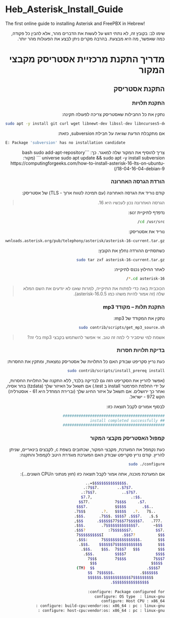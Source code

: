 # Heb_Asterisk_Install_Guide
The first online guide to installing Asterisk and FreePBX in Hebrew!
<div dir="rtl" text-align="right">
שימו לב:
בקובץ זה, לא נתתי דגש על לעשות את הדברים מהר, אלא להבין כל פקודה, כמה שאפשר, מה היא מבצעת.
בהרבה מקרים ניתן לבצע את הפעולות מהר יותר.

# מדריך התקנת מרכזיית אסטריסק מקבצי המקור

## התקנת אסטריסק

### התקנת תלויות

נתקין את כל החבילות שאסטריסק צריכה לפעולה תקינה:

<div dir="ltr" text-align="left">

```bash
sudo apt -y install git curl wget libnewt-dev libssl-dev libncurses5-dev subversion  libsqlite3-dev build-essential libjansson-dev libxml2-dev  uuid-dev
```

<div dir="rtl" text-align="right">
אם מתקבלת הודעת שגיאה על חבילת subversion, כזאת:
  
<div dir="ltr" text-align="left">
  
```bash
E: Package 'subversion' has no installation candidate
```

<div dir="rtl" text-align="right">
צריך להוסיף את המקור שלה למאגר. כך:
```bash
sudo add-apt-repository universe
sudo apt update && sudo apt -y install subversion
```
(מקור: https://computingforgeeks.com/how-to-install-asterisk-16-lts-on-ubuntu-18-04-16-04-debian-9/)

### הורדת הגרסה האחרונה
קודם נוריד את הגרסה האחרונה (עם תמיכה לטווח ארוך - TLS) של אסטריסק:
> הגרסה האחרונה נכון לעכשיו היא 16.

נדפדף לתיקיית scr:
```bash 
cd /usr/src/
```

נוריד את אסטריסק:
```bash
sudo wget http://downloads.asterisk.org/pub/telephony/asterisk/asterisk-16-current.tar.gz
```

כשתסתיים ההורדה נחלץ את הקובץ:
```bash
sudo tar zxf asterisk-16-current.tar.gz
```

לאחר החילוץ נכנס לתיקייה:
```bash
cd asterisk-16.*/
```

> הכוכבית באה כדי לפתוח את התיקייה, למרות שאנו לא יודעים את השם המלא שלה (זה אמור להיות משהו כמו asterisk-16.0.5).

### התקנת תלות – מקודד mp3
נתקין את המקודד של mp3:
```bash
sudo contrib/scripts/get_mp3_source.sh
```
> אשמח למי שיסביר לי למה זה טוב.
> אי אפשר להשתמש בקבצי mp3 בלי זה?

### בדיקת תלויות חסרות
כעת נריץ סקריפט שבודק האם כל התלויות של אסטריסק נמצאות, ומתקין את החסרות:
```bash
sudo contrib/scripts/install_prereq install
```

(אפשר להריץ את הסקריפט הזה גם לבדיקה בלבד, ללא התקנה של התלויות החסרות, על ידי החלפת הפרמטר install ב test.)
אם תשאל על האיזור שלך (tzdata) בחר אסיה, ואחר כך ירושלים.
אם תשאל על איזור החיוג שלך (וברירת המחדל היא 61 - אוסטרליה) הקש 972 - ישראל.

לבסוף אמורים לקבל תוצאה כזו:
```bash
#############################################
## install completed successfully
#############################################
```

### קמפול האסטריסק מקבצי המקור
כעת נקמפל את המערכת, מקבצי המקור, שכתובים בשפת c, לקבצים בינאריים, שניתן להריץ.
קודם נריץ סקריפט שבודק האם המערכת מוגדרת היטב לקמפול והתקנה:

```bash
sudo ./configure
```

אם המערכת מוכנה, אתה אמור לקבל תוצאה כזו (חוץ מנתוני הCPU השונים...):
```bash
                .$$$$$$$$$$$$$$$=..      
              .$7$7..        .7$$7:.    
            .$7$7..           .7$$7:.
          .$$:.                 ,$7.7
        .$7.     7$$$$           .$$77
     ..$$.       $$$$$            .$$$7
    ..7$   .?.   $$$$$   .?.       7$$$.
   $.$.   .$$$7. $$$$7 .7$$$.      .$$$.
 .777.   .$$$$$$77$$$77$$$$$7.      $$$,
 $$$~      .7$$$$$$$$$$$$$7.       .$$$.
.$$7          .7$$$$$$$7:          ?$$$.
$$$          ?7$$$$$$$$$$I        .$$$7
$$$       .7$$$$$$$$$$$$$$$$      :$$$.
$$$       $$$$$$7$$$$$$$$$$$$    .$$$.
$$$        $$$   7$$$7  .$$$    .$$$.
$$$$             $$$$7         .$$$.
7$$$7            7$$$$        7$$$
 $$$$$                        $$$
  $$$$7.                       $$  (TM)
   $$$$$$$.           .7$$$$$$  $$
     $$$$$$$$$$$$7$$$$$$$$$.$$$$$$
       $$$$$$$$$$$$$$$$.
 
configure: Package configured for:
configure: OS type  : linux-gnu
configure: Host CPU : x86_64
configure: build-cpu:vendor:os: x86_64 : pc : linux-gnu :
configure: host-cpu:vendor:os: x86_64 : pc : linux-gnu :
```
